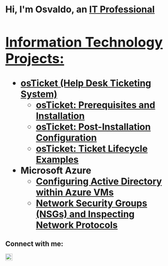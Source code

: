 <h1>Hi, I'm Osvaldo, an <a href="https://www.linkedin.com/in/osvaldo-castaneda-b0bbb3279/">IT Professional

<h2> Information Technology Projects:</h2>

- <b>osTicket (Help Desk Ticketing System)</b>
  - [osTicket: Prerequisites and Installation](https://github.com/git-oscas/osticket-prereqs)
  - [osTicket: Post-Installation Configuration](https://github.com/git-oscas/post-install-config)
  - [osTicket: Ticket Lifecycle Examples](https://github.com/git-oscas/ticket-lifecycle)
- <b>Microsoft Azure</b>
  - [Configuring Active Directory within Azure VMs](https://github.com/git-oscas/configure-ad)
  - [Network Security Groups (NSGs) and Inspecting Network Protocols](https://github.com/git-oscas/azure-network-protocols)

<h2>Connect with me:</h2>

[<img align="left" alt="Josh | LinkedIn" width="22px" src="https://cdn.jsdelivr.net/npm/simple-icons@v3/icons/linkedin.svg" />][linkedin]

[linkedin]: https://www.linkedin.com/in/osvaldo-castaneda-b0bbb3279/
